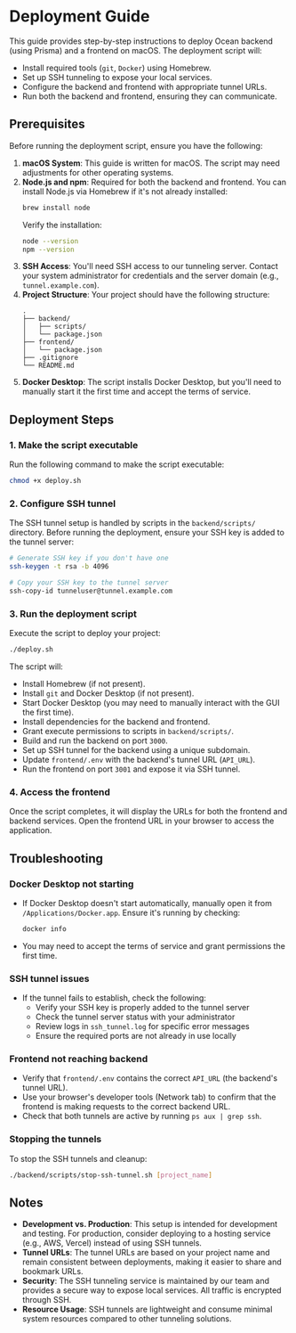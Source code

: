 # Deployment Guide

This guide provides step-by-step instructions to deploy Ocean backend (using Prisma) and a frontend on macOS. The deployment script will:

- Install required tools (`git`, `Docker`) using Homebrew.
- Set up SSH tunneling to expose your local services.
- Configure the backend and frontend with appropriate tunnel URLs.
- Run both the backend and frontend, ensuring they can communicate.

## Prerequisites

Before running the deployment script, ensure you have the following:

1. **macOS System**: This guide is written for macOS. The script may need adjustments for other operating systems.
2. **Node.js and npm**: Required for both the backend and frontend. You can install Node.js via Homebrew if it's not already installed:
   ```bash
   brew install node
   ```
   Verify the installation:
   ```bash
   node --version
   npm --version
   ```
3. **SSH Access**: You'll need SSH access to our tunneling server. Contact your system administrator for credentials and the server domain (e.g., `tunnel.example.com`).
4. **Project Structure**: Your project should have the following structure:
   ```
   .
   ├── backend/
   │   ├── scripts/
   │   └── package.json
   ├── frontend/
   │   └── package.json
   ├── .gitignore
   └── README.md
   ```
5. **Docker Desktop**: The script installs Docker Desktop, but you'll need to manually start it the first time and accept the terms of service.

## Deployment Steps

### 1. Make the script executable

Run the following command to make the script executable:

```bash
chmod +x deploy.sh
```

### 2. Configure SSH tunnel

The SSH tunnel setup is handled by scripts in the `backend/scripts/` directory. Before running the deployment, ensure your SSH key is added to the tunnel server:

```bash
# Generate SSH key if you don't have one
ssh-keygen -t rsa -b 4096

# Copy your SSH key to the tunnel server
ssh-copy-id tunneluser@tunnel.example.com
```

### 3. Run the deployment script

Execute the script to deploy your project:

```bash
./deploy.sh
```

The script will:
- Install Homebrew (if not present).
- Install `git` and Docker Desktop (if not present).
- Start Docker Desktop (you may need to manually interact with the GUI the first time).
- Install dependencies for the backend and frontend.
- Grant execute permissions to scripts in `backend/scripts/`.
- Build and run the backend on port `3000`.
- Set up SSH tunnel for the backend using a unique subdomain.
- Update `frontend/.env` with the backend's tunnel URL (`API_URL`).
- Run the frontend on port `3001` and expose it via SSH tunnel.

### 4. Access the frontend

Once the script completes, it will display the URLs for both the frontend and backend services. Open the frontend URL in your browser to access the application.

## Troubleshooting

### Docker Desktop not starting
- If Docker Desktop doesn't start automatically, manually open it from `/Applications/Docker.app`. Ensure it's running by checking:
  ```bash
  docker info
  ```
- You may need to accept the terms of service and grant permissions the first time.

### SSH tunnel issues
- If the tunnel fails to establish, check the following:
  - Verify your SSH key is properly added to the tunnel server
  - Check the tunnel server status with your administrator
  - Review logs in `ssh_tunnel.log` for specific error messages
  - Ensure the required ports are not already in use locally

### Frontend not reaching backend
- Verify that `frontend/.env` contains the correct `API_URL` (the backend's tunnel URL).
- Use your browser's developer tools (Network tab) to confirm that the frontend is making requests to the correct backend URL.
- Check that both tunnels are active by running `ps aux | grep ssh`.

### Stopping the tunnels

To stop the SSH tunnels and cleanup:

```bash
./backend/scripts/stop-ssh-tunnel.sh [project_name]
```

## Notes

- **Development vs. Production**: This setup is intended for development and testing. For production, consider deploying to a hosting service (e.g., AWS, Vercel) instead of using SSH tunnels.
- **Tunnel URLs**: The tunnel URLs are based on your project name and remain consistent between deployments, making it easier to share and bookmark URLs.
- **Security**: The SSH tunneling service is maintained by our team and provides a secure way to expose local services. All traffic is encrypted through SSH.
- **Resource Usage**: SSH tunnels are lightweight and consume minimal system resources compared to other tunneling solutions.
